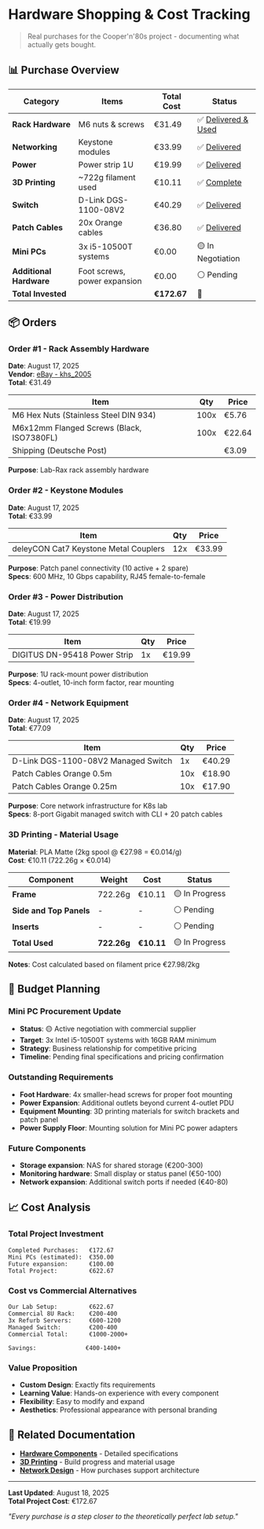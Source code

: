 # Hardware Shopping & Cost Tracking

> Real purchases for the Cooper'n'80s project - documenting what actually gets bought.

## 📊 Purchase Overview

| Category | Items | Total Cost | Status |
|----------|-------|------------|--------|
| **Rack Hardware** | M6 nuts & screws | €31.49 | ✅ [Delivered & Used](#order-1) |
| **Networking** | Keystone modules | €33.99 | ✅ [Delivered](#order-2) |
| **Power** | Power strip 1U | €19.99 | ✅ [Delivered](#order-3) |
| **3D Printing** | ~722g filament used | €10.11 | ✅ [Complete](#3d-printing) |
| **Switch** | D-Link DGS-1100-08V2 | €40.29 | ✅ [Delivered](#order-4) |
| **Patch Cables** | 20x Orange cables | €36.80 | ✅ [Delivered](#order-4) |
| **Mini PCs** | 3x i5-10500T systems | €0.00 | 🟡 In Negotiation |
| **Additional Hardware** | Foot screws, power expansion | €0.00 | ⚪ Pending |
| **Total Invested** | | **€172.67** | 🚀 |

## 📦 Orders

### Order #1 - Rack Assembly Hardware
**Date**: August 17, 2025  
**Vendor**: [eBay - khs_2005](https://www.ebay.de/str/khs2005)  
**Total**: €31.49  

| Item | Qty | Price |
|------|-----|-------|
| M6 Hex Nuts (Stainless Steel DIN 934) | 100x | €5.76 |
| M6x12mm Flanged Screws (Black, ISO7380FL) | 100x | €22.64 |
| Shipping (Deutsche Post) | | €3.09 |

**Purpose**: Lab-Rax rack assembly hardware

### Order #2 - Keystone Modules
**Date**: August 17, 2025  
**Total**: €33.99  

| Item | Qty | Price |
|------|-----|-------|
| deleyCON Cat7 Keystone Metal Couplers | 12x | €33.99 |

**Purpose**: Patch panel connectivity (10 active + 2 spare)  
**Specs**: 600 MHz, 10 Gbps capability, RJ45 female-to-female

### Order #3 - Power Distribution
**Date**: August 17, 2025  
**Total**: €19.99  

| Item | Qty | Price |
|------|-----|-------|
| DIGITUS DN-95418 Power Strip | 1x | €19.99 |

**Purpose**: 1U rack-mount power distribution  
**Specs**: 4-outlet, 10-inch form factor, rear mounting

### Order #4 - Network Equipment
**Date**: August 17, 2025  
**Total**: €77.09  

| Item | Qty | Price |
|------|-----|-------|
| D-Link DGS-1100-08V2 Managed Switch | 1x | €40.29 |
| Patch Cables Orange 0.5m | 10x | €18.90 |
| Patch Cables Orange 0.25m | 10x | €17.90 |

**Purpose**: Core network infrastructure for K8s lab  
**Specs**: 8-port Gigabit managed switch with CLI + 20 patch cables

### 3D Printing - Material Usage

**Material**: PLA Matte (2kg spool @ €27.98 = €0.014/g)  
**Cost**: €10.11 (722.26g × €0.014)

| Component | Weight | Cost | Status |
|-----------|--------|------|--------|
| **Frame** | 722.26g | €10.11 | 🟡 In Progress |
| **Side and Top Panels** | - | - | ⚪ Pending |
| **Inserts** | - | - | ⚪ Pending |
| **Total Used** | **722.26g** | **€10.11** | 🟡 In Progress |

**Notes**: Cost calculated based on filament price €27.98/2kg

## 🎯 Budget Planning

### Mini PC Procurement Update
- **Status**: 🟡 Active negotiation with commercial supplier
- **Target**: 3x Intel i5-10500T systems with 16GB RAM minimum
- **Strategy**: Business relationship for competitive pricing
- **Timeline**: Pending final specifications and pricing confirmation

### Outstanding Requirements
- **Foot Hardware**: 4x smaller-head screws for proper foot mounting
- **Power Expansion**: Additional outlets beyond current 4-outlet PDU
- **Equipment Mounting**: 3D printing materials for switch brackets and patch panel
- **Power Supply Floor**: Mounting solution for Mini PC power adapters

### Future Components
- **Storage expansion**: NAS for shared storage (€200-300)
- **Monitoring hardware**: Small display or status panel (€50-100)
- **Network expansion**: Additional switch ports if needed (€40-80)

## 📈 Cost Analysis

### Total Project Investment
```
Completed Purchases:   €172.67
Mini PCs (estimated):  €350.00
Future expansion:      €100.00
Total Project:         €622.67
```

### Cost vs Commercial Alternatives
```
Our Lab Setup:         €622.67
Commercial 8U Rack:    €200-400
3x Refurb Servers:     €600-1200
Managed Switch:        €200-400
Commercial Total:      €1000-2000+

Savings:              €400-1400+
```

### Value Proposition
- **Custom Design**: Exactly fits requirements
- **Learning Value**: Hands-on experience with every component
- **Flexibility**: Easy to modify and expand
- **Aesthetics**: Professional appearance with personal branding

## 🔗 Related Documentation

- **[Hardware Components](components/)** - Detailed specifications
- **[3D Printing](assembly/3d-printing.md)** - Build progress and material usage
- **[Network Design](../02-design/network-topology.md)** - How purchases support architecture

---

**Last Updated**: August 18, 2025  
**Total Project Cost**: €172.67

*"Every purchase is a step closer to the theoretically perfect lab setup."*